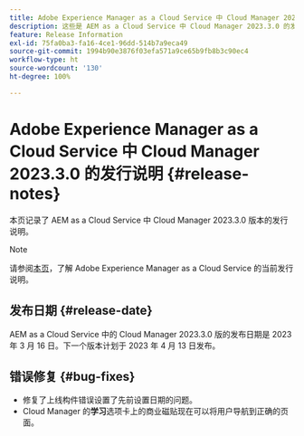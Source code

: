 ```yaml
---
title: Adobe Experience Manager as a Cloud Service 中 Cloud Manager 2023.3.0 的发行说明
description: 这些是 AEM as a Cloud Service 中 Cloud Manager 2023.3.0 的发行说明。
feature: Release Information
exl-id: 75fa0ba3-fa16-4ce1-96dd-514b7a9eca49
source-git-commit: 1994b90e3876f03efa571a9ce65b9fb8b3c90ec4
workflow-type: ht
source-wordcount: '130'
ht-degree: 100%

---
```


# Adobe Experience Manager as a Cloud Service 中 Cloud Manager 2023.3.0 的发行说明 {#release-notes}

本页记录了 AEM as a Cloud Service 中 Cloud Manager 2023.3.0 版本的发行说明。

>[!NOTE]
>
>请参阅[本页](/help/release-notes/release-notes-cloud/release-notes-current.md)，了解 Adobe Experience Manager as a Cloud Service 的当前发行说明。

## 发布日期 {#release-date}

AEM as a Cloud Service 中的 Cloud Manager 2023.3.0 版的发布日期是 2023 年 3 月 16 日。下一个版本计划于 2023 年 4 月 13 日发布。

## 错误修复 {#bug-fixes}

* 修复了上线构件错误设置了先前设置日期的问题。
* Cloud Manager 的&#x200B;**学习**&#x200B;选项卡上的商业磁贴现在可以将用户导航到正确的页面。
